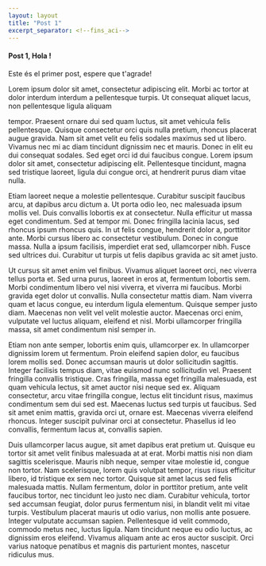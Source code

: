 ```yaml
---
layout: layout
title: "Post 1"
excerpt_separator: <!--fins_aci-->
---
```

#### Post 1, **Hola !**
Este és el primer post, espere que t'agrade!

Lorem ipsum dolor sit amet, consectetur adipiscing elit. Morbi ac tortor at dolor interdum interdum a pellentesque turpis. Ut consequat aliquet lacus, non pellentesque ligula aliquam
<!--fins_aci--> tempor. Praesent ornare dui sed quam luctus, sit amet vehicula felis pellentesque. Quisque consectetur orci quis nulla pretium, rhoncus placerat augue gravida. Nam sit amet velit eu felis sodales maximus sed ut libero. Vivamus nec mi ac diam tincidunt dignissim nec et mauris. Donec in elit eu dui consequat sodales. Sed eget orci id dui faucibus congue. Lorem ipsum dolor sit amet, consectetur adipiscing elit. Pellentesque tincidunt, magna sed tristique laoreet, ligula dui congue orci, at hendrerit purus diam vitae nulla.

Etiam laoreet neque a molestie pellentesque. Curabitur suscipit faucibus arcu, at dapibus arcu dictum a. Ut porta odio leo, nec malesuada ipsum mollis vel. Duis convallis lobortis ex at consectetur. Nulla efficitur ut massa eget condimentum. Sed at tempor mi. Donec fringilla lacinia lacus, sed rhoncus ipsum rhoncus quis. In ut felis congue, hendrerit dolor a, porttitor ante. Morbi cursus libero ac consectetur vestibulum. Donec in congue massa. Nulla a ipsum facilisis, imperdiet erat sed, ullamcorper nibh. Fusce sed ultrices dui. Curabitur ut turpis ut felis dapibus gravida ac sit amet justo.

Ut cursus sit amet enim vel finibus. Vivamus aliquet laoreet orci, nec viverra tellus porta et. Sed urna purus, laoreet in eros at, fermentum lobortis sem. Morbi condimentum libero vel nisi viverra, et viverra mi faucibus. Morbi gravida eget dolor ut convallis. Nulla consectetur mattis diam. Nam viverra quam et lacus congue, eu interdum ligula elementum. Quisque semper justo diam. Maecenas non velit vel velit molestie auctor. Maecenas orci enim, vulputate vel luctus aliquam, eleifend et nisl. Morbi ullamcorper fringilla massa, sit amet condimentum nisl semper in.

Etiam non ante semper, lobortis enim quis, ullamcorper ex. In ullamcorper dignissim lorem ut fermentum. Proin eleifend sapien dolor, eu faucibus lorem mollis sed. Donec accumsan mauris ut dolor sollicitudin sagittis. Integer facilisis tempus diam, vitae euismod nunc sollicitudin vel. Praesent fringilla convallis tristique. Cras fringilla, massa eget fringilla malesuada, est quam vehicula lectus, sit amet auctor nisi neque sed ex. Aliquam consectetur, arcu vitae fringilla congue, lectus elit tincidunt risus, maximus condimentum sem dui sed est. Maecenas luctus sed turpis ut faucibus. Sed sit amet enim mattis, gravida orci ut, ornare est. Maecenas viverra eleifend rhoncus. Integer suscipit pulvinar orci at consectetur. Phasellus id leo convallis, fermentum lacus at, convallis sapien.

Duis ullamcorper lacus augue, sit amet dapibus erat pretium ut. Quisque eu tortor sit amet velit finibus malesuada at at erat. Morbi mattis nisi non diam sagittis scelerisque. Mauris nibh neque, semper vitae molestie id, congue non tortor. Nam scelerisque, lorem quis volutpat tempor, risus risus efficitur libero, id tristique ex sem nec tortor. Quisque sit amet lacus sed felis malesuada mattis. Nullam fermentum, dolor in porttitor pretium, ante velit faucibus tortor, nec tincidunt leo justo nec diam. Curabitur vehicula, tortor sed accumsan feugiat, dolor purus fermentum nisi, in blandit velit mi vitae turpis. Vestibulum placerat mauris ut odio varius, non mollis ante posuere. Integer vulputate accumsan sapien. Pellentesque id velit commodo, commodo metus nec, luctus ligula. Nam tincidunt neque eu odio luctus, ac dignissim eros eleifend. Vivamus aliquam ante ac eros auctor suscipit. Orci varius natoque penatibus et magnis dis parturient montes, nascetur ridiculus mus.


